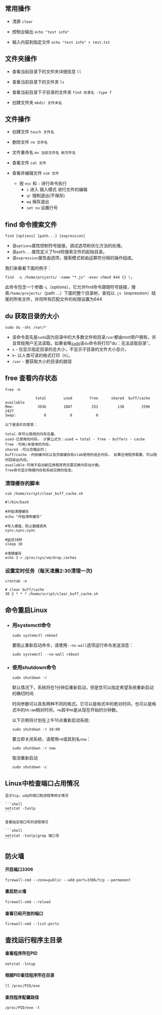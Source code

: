 
## 常用操作
- 清屏  `clear`

- 控制台输出 `echo "test info"`

- 输入内容到指定文件 `echo "test info" > test.txt`


## 文件夹操作

  - 查看当前目录下的文件夹详细信息 `ll`

  - 查看当前目录下的文件夹 `ls`

  - 查看当前目录下子目录的文件夹 `find 目录名 -type f`

  - 创建文件夹 `mkdir 文件夹名`
  

## 文件操作

  - 创建文件 `touch 文件名`

  - 删除文件 `rm 文件名`

  - 文件重命名 `mv 当前文件名 新文件名`

  - 查看文件 `cat 文件`

  - 查看并编辑文件 `vim 文件`

    - 按 `esc` 和 `:` 进行命令执行
      - `i` 进入 插入模式 进行文件的编辑
      - `q!` 强制退出(不保存)
      - `wq` 保存退出
      - `set nu` 设置行号



## find 命令搜索文件

```shell
find [options] [path...] [expression]
```

- 该`options`属性控制符号链接，调试选项和优化方法的处理。
- 该`path...`属性定义了find将搜索文件的起始目录。
- 该`expression`属性由选项，搜索模式和由运算符分隔的操作组成。

我们来看看下面的例子：

```shell
find  -L /home/projects/ -name "*.js" -exec chmod 644 {} \;
```

此命令包含一个参数`-L`（options），它允许find命令跟随符号链接，搜索`/home/projects/`（path ...）下面的整个目录树，查找以`.js`（expression）结尾的所有文件，并将所有匹配文件的权限设置为644



## **du 获取目录的大小**

```shell
sudo du -shc /var/*
```



- 该命令首先是`sudo`因为目录中的大多数文件和目录`/var`都由root用户拥有，并且常规用户无法读取。如果省略[`sudo`](https://linuxize.com/post/sudo-command-in-linux/)该`du`命令将打印“du：无法读取目录”。
- `s` - 仅显示指定目录的总大小，不显示子目录的文件大小总计。
- `h`- 以人类可读的格式打印（`h`）。
- `/var` - 要获取大小的目录的路径



## free 查看内存状态

```shell
free -h
```

```shell
              total        used        free      shared  buff/cache   available
Mem:           3936        1087         252         130        2596        2427
Swap:             0           0           0

以下是各栏的意思：

total-序可以使用的内存总量。
used-已使用的内存。 计算公式为：used = total - free - buffers - cache
free -可用/未使用的内存。
shared -可以忽略此列；
buff/cache -内核缓冲区以及页面缓存和slab使用的组合内存。 如果应用程序需要，可以随时回收此内存。
available-可用于启动新应用程序而无需交换内存估计数。
free命令显示物理内存和系统交换的信息。
```

### 清理缓存的脚本

```shell
vim /home/script/clear_buff_cache.sh
```

```shell
#!/bin/bash
 
#开始清理缓存
echo "开始清除缓存"
 
#写入硬盘，防止数据丢失
sync;sync;sync
 
#延迟10秒
sleep 10
 
#清理缓存
echo 3 > /proc/sys/vm/drop_caches
```

### 设置定时任务（每天凌晨2:30清理一次)

```shell
crontab -e
```

```shell
# clear buff/cache
30 2 * * * /home/script/clear_buff_cache.sh
```

## 命令重启Linux

- ### **用systemctl命令**

  `sudo systemctl reboot`

  要阻止重新启动命令，请使用`--no-wall`选项运行命令发送消息：

  ```shell
  sudo systemctl --no-wall reboot
  ```

- ### **使用shutdown命令**

  ```shell
  sudo shutdown -r
  ```

  默认情况下，系统将在1分钟后重新启动，但是您可以指定希望系统重新启动的确切时间.

  时间参数可以具有两种不同的格式。它可以是格式中的绝对时间，也可以是格式中的`hh:mm`相对时间，`+m`其中m是从现在开始的分钟数。

  

  以下示例将计划在上午10点重新启动系统:

  ```shell
  sudo shutdown -r 10:00
  ```

  要立即关闭系统，请使用`+0`或其别名`now`：

  ```shell
  sudo shutdown -r now
  ```

  取消重新启动

  ```shell
  sudo shutdown -c
  ```

  

## Linux中检查端口占用情况

    显示tcp，udp的端口和进程等相关情况
    
    ```shell
    netstat -tunlp
    ```
    
    查看指定端口号的进程情况
    
    ```shell
    netstat -tunlp|grep 端口号
    ```



## 防火墙

#### 		开启端口3306

```shell
firewall-cmd --zone=public --add-port=3306/tcp --permanent
```

#### 		重启防火墙

```shell
firewall-cmd --reload
```

#### 		查看已经开放的端口

```shell
firewall-cmd --list-ports
```



## 查找运行程序主目录

#### 		查看程序所在PID

```shell
netstat -lntup
```

#### 		根据PID查找程序所在目录

```shell
ll /proc/PID/exe
```

#### 		查找程序配置路径

```shell
/proc/PID/exe -t
```



